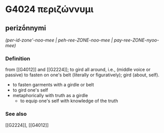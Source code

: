 # G4024 περιζώννυμι

## perizṓnnymi

_(per-id-zone'-noo-mee | peh-ree-ZONE-noo-mee | pay-ree-ZONE-nyoo-mee)_

### Definition

from [[G4012]] and [[G2224]]; to gird all around, i.e., (middle voice or passive) to fasten on one's belt (literally or figuratively); gird (about, self).

- to fasten garments with a girdle or belt
- to gird one's self
- metaphorically with truth as a girdle
  - to equip one's self with knowledge of the truth

### See also

[[G2224]], [[G4012]]

